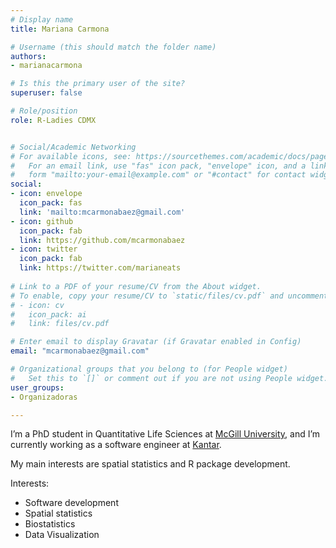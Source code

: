 ```yaml
---
# Display name
title: Mariana Carmona

# Username (this should match the folder name)
authors:
- marianacarmona

# Is this the primary user of the site?
superuser: false

# Role/position
role: R-Ladies CDMX


# Social/Academic Networking
# For available icons, see: https://sourcethemes.com/academic/docs/page-builder/#icons
#   For an email link, use "fas" icon pack, "envelope" icon, and a link in the
#   form "mailto:your-email@example.com" or "#contact" for contact widget.
social:
- icon: envelope
  icon_pack: fas
  link: 'mailto:mcarmonabaez@gmail.com'
- icon: github
  icon_pack: fab
  link: https://github.com/mcarmonabaez 
- icon: twitter
  icon_pack: fab
  link: https://twitter.com/marianeats
  
# Link to a PDF of your resume/CV from the About widget.
# To enable, copy your resume/CV to `static/files/cv.pdf` and uncomment the lines below.
# - icon: cv
#   icon_pack: ai
#   link: files/cv.pdf

# Enter email to display Gravatar (if Gravatar enabled in Config)
email: "mcarmonabaez@gmail.com"

# Organizational groups that you belong to (for People widget)
#   Set this to `[]` or comment out if you are not using People widget.
user_groups:
- Organizadoras

---
```



I’m a PhD student in Quantitative Life Sciences at [McGill University](https://www.mcgill.ca/qls/), and I’m currently working as a software engineer at [Kantar]( https://www.kantar.com/about). 

My main interests are spatial statistics and R package development.

Interests:
- Software development
- Spatial statistics
- Biostatistics
- Data Visualization
